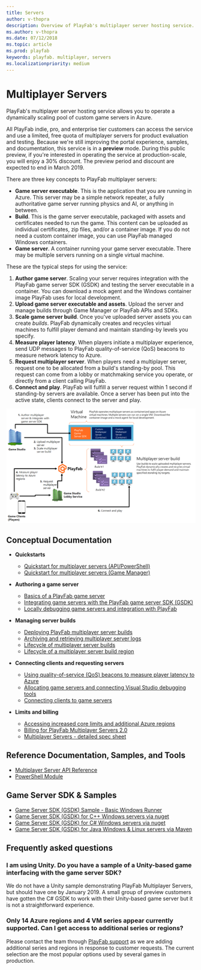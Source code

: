 ```yaml
---
title: Servers
author: v-thopra
description: Overview of PlayFab's multiplayer server hosting service.
ms.author: v-thopra
ms.date: 07/12/2018
ms.topic: article
ms.prod: playfab
keywords: playfab. multiplayer, servers
ms.localizationpriority: medium
---
```


# Multiplayer Servers

PlayFab's multiplayer server hosting service allows you to operate a dynamically scaling pool of custom game servers in Azure.
 
All PlayFab indie, pro, and enterprise tier customers can access the service and use a limited, free quota of multiplayer servers for product evaluation and testing. Because we're still improving the portal experience, samples, and documentation, this service is in a **preview** mode. During this public preview, if you're interested in operating the service at production-scale, you will enjoy a 30% discount. The preview period and discount are expected to end in March 2019.

There are three key concepts to PlayFab multiplayer servers:

- **Game server executable**. This is the application that you are running in Azure. This server may be a simple network repeater, a fully authoritative game server running physics and AI, or anything in between.
- **Build**. This is the game server executable, packaged with assets and certificates needed to run the game. This content can be uploaded as individual certificates, zip files, and/or a container image. If you do not need a custom container image, you can use PlayFab managed Windows containers.
- **Game server**. A container running your game server executable. There may be multiple servers running on a single virtual machine.

These are the typical steps for using the service:

1. **Author game server**. Scaling your server requires integration with the PlayFab game server SDK (GSDK) and testing the server executable in a container. You can download a mock agent and the Windows container image PlayFab uses for local development. 
2. **Upload game server executable and assets**. Upload the server and manage builds through Game Manager or PlayFab APIs and SDKs.
3. **Scale game server build**. Once you've uploaded server assets you can create *builds*. PlayFab dynamically creates and recycles virtual machines to fulfill player demand and maintain standing-by levels you specify.
4. **Measure player latency**. When players initiate a multiplayer experience, send UDP messages to PlayFab quality-of-service (QoS) beacons to measure network latency to Azure.
5. **Request multiplayer server**. When players need a multiplayer server, request one to be allocated from a build's standing-by pool. This request can come from a lobby or matchmaking service you operate, or directly from a client calling PlayFab.
6. **Connect and play**. PlayFab will fulfill a server request within 1 second if standing-by servers are available. Once a server has been put into the active state, clients connect to the server and play.

![PlayFab Multiplayer Server Hosting Service diagram](media/tutorials/multiplayer-server-hosting-service-diagram.png)

## Conceptual Documentation

- **Quickstarts**
  - [Quickstart for multiplayer servers (API/PowerShell)](quickstart-for-multiplayer-servers-api-powershell.md)
  - [Quickstart for multiplayer servers (Game Manager)](quickstart-for-multiplayer-servers-game-manager.md)

- **Authoring a game server**
  - [Basics of a PlayFab game server](basics-of-a-playfab-game-server.md)
  - [Integrating game servers with the PlayFab game server SDK (GSDK)](integrating-game-servers-with-gsdk.md)
  - [Locally debugging game servers and integration with PlayFab](locally-debugging-game-servers-and-integration-with-playfab.md)

- **Managing server builds** 
  - [Deploying PlayFab multiplayer server builds](deploying-playfab-multiplayer-server-builds.md)
  - [Archiving and retrieving multiplayer server logs](archiving-and-retrieving-multiplayer-server-logs.md)
  - [Lifecycle of multiplayer server builds](multiplayer-build-lifecycle.md)
  - [Lifecycle of a multiplayer server build region](multiplayer-build-region-lifecycle.md)

- **Connecting clients and requesting servers**
  - [Using quality-of-service (QoS) beacons to measure player latency to Azure ](using-qos-beacons-to-measure-player-latency-to-azure.md)
  - [Allocating game servers and connecting Visual Studio debugging tools](allocating-game-servers-and-configuring-vs-debugging-tools.md)
  - [Connecting clients to game servers](connecting-clients-to-game-servers.md)

- **Limits and billing**
  - [Accessing increased core limits and additional Azure regions](identifying-and-increasing-core-limits.md)
  - [Billing for PlayFab Multiplayer Servers 2.0](billing-for-thunderhead.md)
  - [Multiplayer Servers - detailed spec sheet](multiplayer-servers-detailed-price-sheet.md)

## Reference Documentation, Samples, and Tools

- [Multiplayer Server API Reference](xref:titleid.playfabapi.com.multiplayer.multiplayerserver)
- [PowerShell Module](https://www.powershellgallery.com/packages/PlayFabMultiplayer)

## Game Server SDK & Samples

- [Game Server SDK (GSDK) Sample - Basic Windows Runner](https://github.com/PlayFab/gsdkSamples)
- [Game Server SDK (GSDK) for C++ Windows servers via nuget](https://www.nuget.org/packages/com.playfab.cppgsdk.v140)
- [Game Server SDK (GSDK) for C# Windows servers via nuget](https://www.nuget.org/packages/com.playfab.csharpgsdk)
- [Game Server SDK (GSDK) for Java Windows & Linux servers via Maven](https://mvnrepository.com/artifact/com.playfab/gameserverSDK)

## Frequently asked questions

### I am using Unity. Do you have a sample of a Unity-based game interfacing with the game server SDK?

We do not have a Unity sample demonstrating PlayFab Multiplayer Servers, but should have one by January 2019. A small group of preview customers have gotten the C# GSDK to work with their Unity-based game server but it is not a straightforward experience.

### Only 14 Azure regions and 4 VM series appear currently supported. Can I get access to additional series or regions?

Please contact the team through [PlayFab support](mailto:support@playfab.com) as we are adding additional series and regions in response to customer requests. The current selection are the most popular options used by several games in production. 
